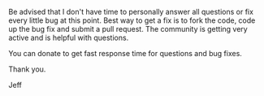 Be advised that I don't have time to personally answer all questions or fix every little bug at this point. Best way to get a fix is to fork the code, code up the bug fix and submit a pull request. The community is getting very active and is helpful with questions.

You can donate to get fast response time for questions and bug fixes.

Thank you.

Jeff
